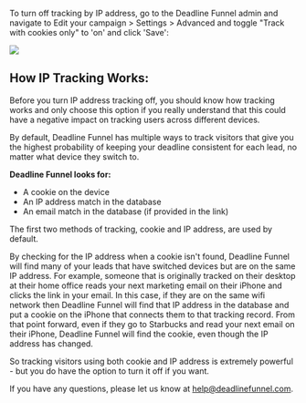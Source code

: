To turn off tracking by IP address, go to the Deadline Funnel admin and
navigate to Edit your campaign > Settings > Advanced and toggle "Track with
cookies only" to 'on' and click 'Save':

![](https://d33v4339jhl8k0.cloudfront.net/docs/assets/53974d6ce4b0c76107b109d1/images/5a836d912c7d3a4a4199177a/file-0guXvqHUGX.png)

## How IP Tracking Works:

Before you turn IP address tracking off, you should know how tracking works
and only choose this option if you really understand that this could have a
negative impact on tracking users across different devices.

By default, Deadline Funnel has multiple ways to track visitors that give you
the highest probability of keeping your deadline consistent for each lead, no
matter what device they switch to.

**Deadline Funnel looks for:**

  * A cookie on the device
  * An IP address match in the database
  * An email match in the database (if provided in the link)

The first two methods of tracking, cookie and IP address, are used by default.

By checking for the IP address when a cookie isn't found, Deadline Funnel will
find many of your leads that have switched devices but are on the same IP
address. For example, someone that is originally tracked on their desktop at
their home office reads your next marketing email on their iPhone and clicks
the link in your email. In this case, if they are on the same wifi network
then Deadline Funnel will find that IP address in the database and put a
cookie on the iPhone that connects them to that tracking record. From that
point forward, even if they go to Starbucks and read your next email on their
iPhone, Deadline Funnel will find the cookie, even though the IP address has
changed.

So tracking visitors using both cookie and IP address is extremely powerful -
but you do have the option to turn it off if you want.

If you have any questions, please let us know at
[help@deadlinefunnel.com](mailto:mailto:help@deadlinefunnel.com).

